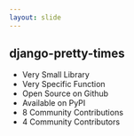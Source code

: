 ```yaml
---
layout: slide
---
```


## django-pretty-times

* Very Small Library
* Very Specific Function
* Open Source on Github
* Available on PyPI
* 8 Community Contributions
* 4 Community Contributors
